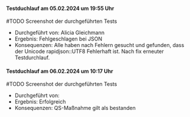#### Testduchlauf am 05.02.2024  um 19:55 Uhr
#TODO Screenshot der durchgeführten Tests
- Durchgeführt von: Alicia Gleichmann
- Ergebnis: Fehlgeschlagen bei JSON
- Konsequenzen:  Alle haben nach Fehlern gesucht und gefunden, dass der Unicode rapidjson::UTF8 Fehlerhaft ist. Nach fix erneuter Testdurchlauf.

#### Testduchlauf am 06.02.2024  um 10:17 Uhr
#TODO Screenshot der durchgeführten Tests
- Durchgeführt von: 
- Ergebnis: Erfolgreich
- Konsequenzen:  QS-Maßnahme gilt als bestanden